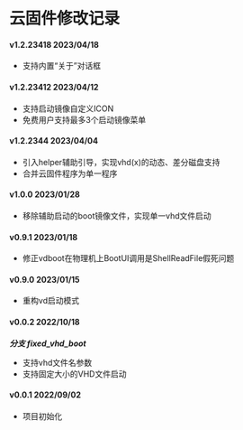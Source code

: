 云固件修改记录
==================

#### v1.2.23418 2023/04/18
- 支持内置“关于”对话框 

#### v1.2.23412 2023/04/12
- 支持启动镜像自定义ICON
- 免费用户支持最多3个启动镜像菜单

#### v1.2.2344 2023/04/04
- 引入helper辅助引导，实现vhd(x)的动态、差分磁盘支持
- 合并云固件程序为单一程序

#### v1.0.0 2023/01/28
- 移除辅助启动的boot镜像文件，实现单一vhd文件启动

#### v0.9.1 2023/01/18
- 修正vdboot在物理机上BootUI调用是ShellReadFile假死问题

#### v0.9.0 2023/01/15
- 重构vd启动模式

#### v0.0.2 2022/10/18
***分支 fixed_vhd_boot***
- 支持vhd文件名参数
- 支持固定大小的VHD文件启动

#### v0.0.1 2022/09/02
- 项目初始化
